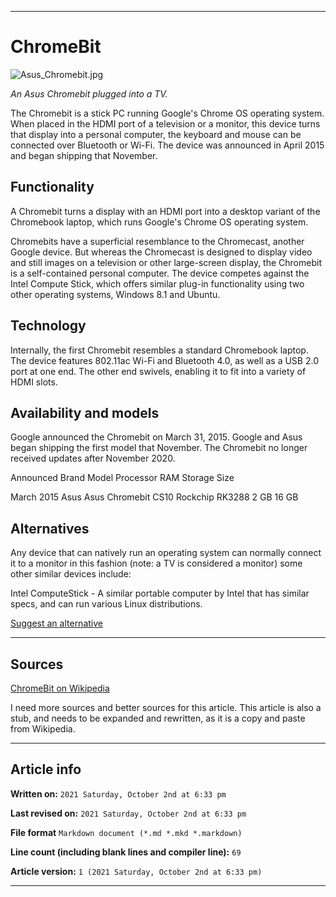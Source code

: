 
***

# ChromeBit

![Asus_Chromebit.jpg](https://github.com/seanpm2001/Degoogle-your-life/blob/main/Graphics/ChromeBit/Asus_Chromebit.jpg)

_An Asus Chromebit plugged into a TV._

The Chromebit is a stick PC running Google's Chrome OS operating system. When placed in the HDMI port of a television or a monitor, this device turns that display into a personal computer, the keyboard and mouse can be connected over Bluetooth or Wi-Fi. The device was announced in April 2015 and began shipping that November.

## Functionality

A Chromebit turns a display with an HDMI port into a desktop variant of the Chromebook laptop, which runs Google's Chrome OS operating system.

Chromebits have a superficial resemblance to the Chromecast, another Google device. But whereas the Chromecast is designed to display video and still images on a television or other large-screen display, the Chromebit is a self-contained personal computer. The device competes against the Intel Compute Stick, which offers similar plug-in functionality using two other operating systems, Windows 8.1 and Ubuntu.

## Technology

Internally, the first Chromebit resembles a standard Chromebook laptop. The device features 802.11ac Wi-Fi and Bluetooth 4.0, as well as a USB 2.0 port at one end. The other end swivels, enabling it to fit into a variety of HDMI slots.

## Availability and models

Google announced the Chromebit on March 31, 2015. Google and Asus began shipping the first model that November. The Chromebit no longer received updates after November 2020.

Announced 	Brand 	Model 	Processor 	RAM 	Storage 	Size

March 2015 	Asus 	Asus Chromebit CS10 	Rockchip RK3288 	2 GB 	16 GB 	

## Alternatives

Any device that can natively run an operating system can normally connect it to a monitor in this fashion (note: a TV is considered a monitor) some other similar devices include:

Intel ComputeStick - A similar portable computer by Intel that has similar specs, and can run various Linux distributions.

[Suggest an alternative](https://github.com/seanpm2001/Degoogle-your-life/issues/)

***

## Sources

[ChromeBit on Wikipedia](https://en.wikipedia.org/wiki/Chromebit/)

I need more sources and better sources for this article. This article is also a stub, and needs to be expanded and rewritten, as it is a copy and paste from Wikipedia.

***

## Article info

**Written on:** `2021 Saturday, October 2nd at 6:33 pm`

**Last revised on:** `2021 Saturday, October 2nd at 6:33 pm`

**File format** `Markdown document (*.md *.mkd *.markdown)`

**Line count (including blank lines and compiler line):** `69`

**Article version:** `1 (2021 Saturday, October 2nd at 6:33 pm)`

***

<!-- Tools

Quick copy and paste

https://github.com/seanpm2001/Degoogle-your-life/wiki/

!-->
